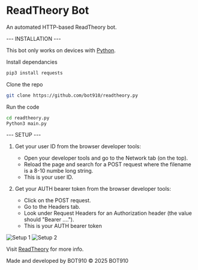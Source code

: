 ReadTheory Bot
===============

An automated HTTP-based ReadTheory bot.

--- INSTALLATION ---

This bot only works on devices with [Python](https://www.python.org/).

Install dependancies
```bash
pip3 install requests
```
Clone the repo
```bash
git clone https://github.com/bot910/readtheory.py
```
Run the code
```bash
cd readtheory.py
Python3 main.py
```

--- SETUP ---
1. Get your user ID from the browser developer tools:
   - Open your developer tools and go to the Network tab (on the top).
   - Reload the page and search for a POST request where the filename is a 8-10 numbe long string.
   - This is your user ID.
   
2. Get your AUTH bearer token from the browser developer tools:
   - Click on the POST request.
   - Go to the Headers tab.
   - Look under Request Headers for an Authorization header (the value should "Bearer ....").
   - This is your AUTH bearer token


![Setup 1](https://i.ibb.co/twh7V1QH/Additional.png)
![Setup 2](https://i.ibb.co/M5hcVf5L/additional-2.png)


Visit [ReadTheory](https://www.readtheory.org/) for more info.


Made and developed by BOT910
© 2025 BOT910
